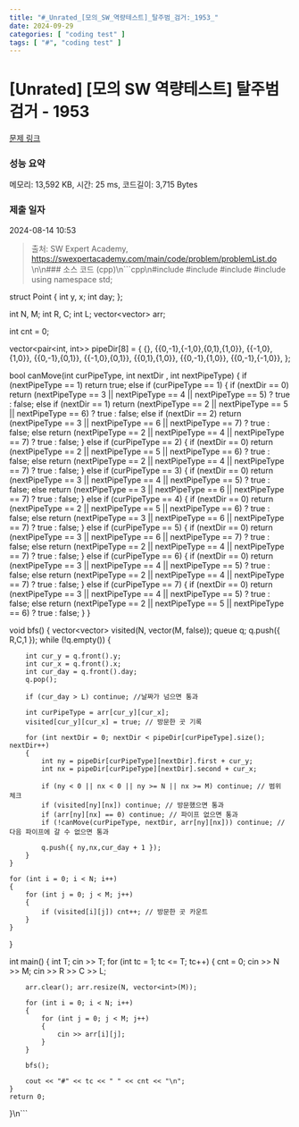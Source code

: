 ```yaml
---
title: "#_Unrated_[모의_SW_역량테스트]_탈주범_검거:_1953_"
date: 2024-09-29
categories: [ "coding test" ]
tags: [ "#", "coding test" ]
---
```


# [Unrated] [모의 SW 역량테스트] 탈주범 검거 - 1953 

[문제 링크](https://swexpertacademy.com/main/code/problem/problemDetail.do?contestProbId=AV5PpLlKAQ4DFAUq) 

### 성능 요약

메모리: 13,592 KB, 시간: 25 ms, 코드길이: 3,715 Bytes

### 제출 일자

2024-08-14 10:53



> 출처: SW Expert Academy, https://swexpertacademy.com/main/code/problem/problemList.do
\n\n### 소스 코드 (cpp)\n```cpp\n#include <iostream>
#include <vector>
#include <algorithm>
#include <queue>
using namespace std;


struct Point {
	int y, x;
	int day;
};

int N, M;
int R, C;
int L;
vector<vector<int>> arr;

int cnt = 0;

vector<pair<int, int>> pipeDir[8] = {
	{},
	{{0,-1},{-1,0},{0,1},{1,0}},
	{{-1,0},{1,0}},
	{{0,-1},{0,1}},
	{{-1,0},{0,1}},
	{{0,1},{1,0}},
	{{0,-1},{1,0}},
	{{0,-1},{-1,0}},
};

bool canMove(int curPipeType, int nextDir , int nextPipeType) {
	if (nextPipeType == 1)
		return true;
	else if (curPipeType == 1) {
		if (nextDir == 0)
			return (nextPipeType == 3 || nextPipeType == 4 || nextPipeType == 5) ? true : false;
		else if (nextDir == 1)
			return (nextPipeType == 2 || nextPipeType == 5 || nextPipeType == 6) ? true : false;
		else if (nextDir == 2)
			return (nextPipeType == 3 || nextPipeType == 6 || nextPipeType == 7) ? true : false;
		else
			return (nextPipeType == 2 || nextPipeType == 4 || nextPipeType == 7) ? true : false;
	}
	else if (curPipeType == 2) {
		if (nextDir == 0)
			return (nextPipeType == 2 || nextPipeType == 5 || nextPipeType == 6) ? true : false;
		else
			return (nextPipeType == 2 || nextPipeType == 4 || nextPipeType == 7) ? true : false;
	}
	else if (curPipeType == 3) {
		if (nextDir == 0)
			return (nextPipeType == 3 || nextPipeType == 4 || nextPipeType == 5) ? true : false;
		else
			return (nextPipeType == 3 || nextPipeType == 6 || nextPipeType == 7) ? true : false;
	}
	else if (curPipeType == 4) {
		if (nextDir == 0)
			return (nextPipeType == 2 || nextPipeType == 5 || nextPipeType == 6) ? true : false;
		else
			return (nextPipeType == 3 || nextPipeType == 6 || nextPipeType == 7) ? true : false;
	}
	else if (curPipeType == 5) {
		if (nextDir == 0)
			return (nextPipeType == 3 || nextPipeType == 6 || nextPipeType == 7) ? true : false;
		else
			return (nextPipeType == 2 || nextPipeType == 4 || nextPipeType == 7) ? true : false;
	}
	else if (curPipeType == 6) {
		if (nextDir == 0)
			return (nextPipeType == 3 || nextPipeType == 4 || nextPipeType == 5) ? true : false;
		else
			return (nextPipeType == 2 || nextPipeType == 4 || nextPipeType == 7) ? true : false;
	}
	else if (curPipeType == 7) {
		if (nextDir == 0)
			return (nextPipeType == 3 || nextPipeType == 4 || nextPipeType == 5) ? true : false;
		else
			return (nextPipeType == 2 || nextPipeType == 5 || nextPipeType == 6) ? true : false;
	}
}

void bfs() {
	vector<vector<bool>> visited(N, vector<bool>(M, false));
	queue<Point> q;
	q.push({ R,C,1 });
	while (!q.empty()) {

		int cur_y = q.front().y;
		int cur_x = q.front().x;
		int cur_day = q.front().day;
		q.pop();

		if (cur_day > L) continue; //날짜가 넘으면 통과

		int curPipeType = arr[cur_y][cur_x];
		visited[cur_y][cur_x] = true; // 방문한 곳 기록

		for (int nextDir = 0; nextDir < pipeDir[curPipeType].size(); nextDir++)
		{
			int ny = pipeDir[curPipeType][nextDir].first + cur_y;
			int nx = pipeDir[curPipeType][nextDir].second + cur_x;

			if (ny < 0 || nx < 0 || ny >= N || nx >= M) continue; // 범위 체크
			if (visited[ny][nx]) continue; // 방문했으면 통과
			if (arr[ny][nx] == 0) continue; // 파이프 없으면 통과 
			if (!canMove(curPipeType, nextDir, arr[ny][nx])) continue; // 다음 파이프에 갈 수 없으면 통과

			q.push({ ny,nx,cur_day + 1 });
		}
	}

	for (int i = 0; i < N; i++)
	{
		for (int j = 0; j < M; j++)
		{
			if (visited[i][j]) cnt++; // 방문한 곳 카운트
		}
	}
}

int main() {
	int T;
	cin >> T;
	for (int tc = 1; tc <= T; tc++)
	{
		cnt = 0;
		cin >> N >> M;
		cin >> R >> C >> L;

		arr.clear(); arr.resize(N, vector<int>(M));

		for (int i = 0; i < N; i++)
		{
			for (int j = 0; j < M; j++)
			{
				cin >> arr[i][j];
			}
		}

		bfs();

		cout << "#" << tc << " " << cnt << "\n";
	}
	return 0;
}\n```
